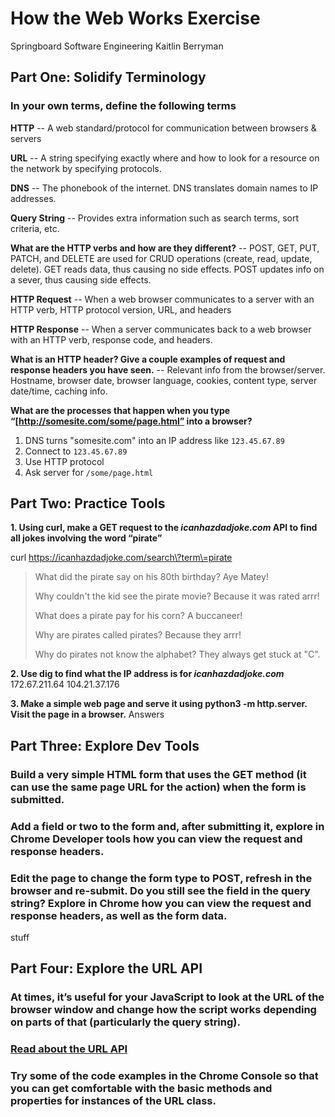 # How the Web Works Exercise
Springboard Software Engineering
Kaitlin Berryman

## Part One: Solidify Terminology

### In your own terms, define the following terms
**HTTP** -- A web standard/protocol for communication between browsers & servers

**URL** -- A string specifying exactly where and how to look for a resource on the network by specifying protocols.

**DNS** -- The phonebook of the internet. DNS translates domain names to IP addresses.

**Query String** -- Provides extra information such as search terms, sort criteria, etc. 

**What are the HTTP verbs and how are they different?** -- POST, GET, PUT, PATCH, and DELETE are used for CRUD operations (create, read, update, delete). GET reads data, thus causing no side effects. POST updates info on a sever, thus causing side effects.

**HTTP Request** -- When a web browser communicates to a server with an HTTP verb, HTTP protocol version, URL, and headers

**HTTP Response** -- When a server communicates back to a web browser with an HTTP verb, response code, and headers.

**What is an HTTP header? Give a couple examples of request and response headers you have seen.** -- Relevant info from the browser/server. Hostname, browser date, browser language, cookies, content type, server date/time, caching info.

**What are the processes that happen when you type “[http://somesite.com/some/page.html” into a browser?** 
1. DNS turns "somesite.com" into an IP address like `123.45.67.89`
2. Connect to `123.45.67.89` 
3. Use HTTP protocol
4. Ask server for `/some/page.html`


## Part Two: Practice Tools
**1. Using  curl, make a  GET  request to the  _icanhazdadjoke.com_ API to find all jokes involving the word “pirate”**

curl https://icanhazdadjoke.com/search\?term\=pirate
> What did the pirate say on his 80th birthday? Aye Matey!
> 
> Why couldn't the kid see the pirate movie? Because it was rated arrr!
> 
> What does a pirate pay for his corn? A buccaneer!
> 
> Why are pirates called pirates? Because they arrr!
> 
> Why do pirates not know the alphabet? They always get stuck at "C".

**2. Use  dig  to find what the IP address is for  _icanhazdadjoke.com_**
172.67.211.64
104.21.37.176

**3. Make a simple web page and serve it using  python3 -m http.server. Visit the page in a browser.**
Answers

## Part Three: Explore Dev Tools
### Build a very simple HTML form that uses the GET method (it can use the same page URL for the action) when the form is submitted.

### Add a field or two to the form and, after submitting it, explore in Chrome Developer tools how you can view the request and response headers.

### Edit the page to change the form type to POST, refresh in the browser and re-submit. Do you still see the field in the query string? Explore in Chrome how you can view the request and response headers, as well as the form data.

stuff

## Part Four: Explore the URL API
### At times, it’s useful for your JavaScript to look at the URL of the browser window and change how the script works depending on parts of that (particularly the query string).

### [Read about the URL API](https://developer.mozilla.org/en-US/docs/Web/API/URL)

### Try some of the code examples in the Chrome Console so that you can get comfortable with the basic methods and properties for instances of the URL class.
